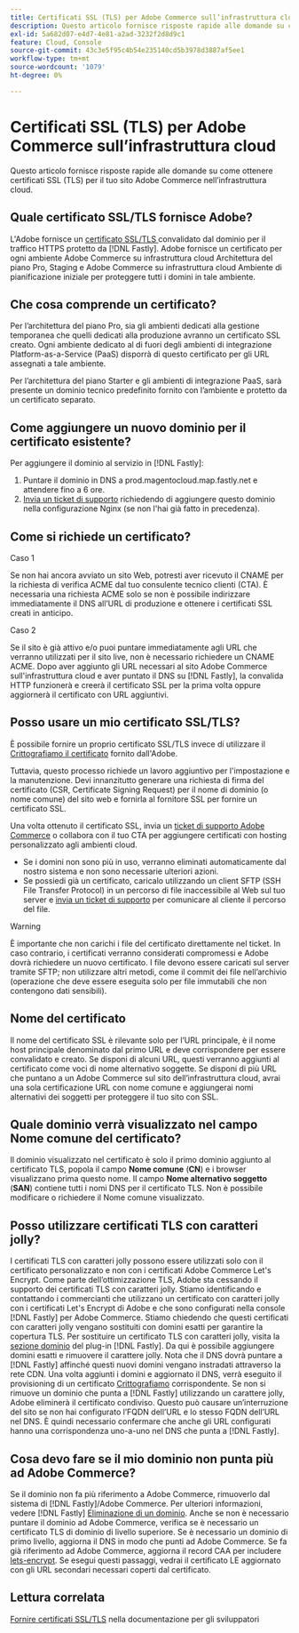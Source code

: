 ```yaml
---
title: Certificati SSL (TLS) per Adobe Commerce sull’infrastruttura cloud
description: Questo articolo fornisce risposte rapide alle domande su come ottenere certificati SSL (TLS) per il tuo sito Adobe Commerce nell’infrastruttura cloud.
exl-id: 5a682d07-e4d7-4e81-a2ad-3232f2d8d9c1
feature: Cloud, Console
source-git-commit: 43c3e5f95c4b54e235140cd5b3978d3887af5ee1
workflow-type: tm+mt
source-wordcount: '1079'
ht-degree: 0%

---
```


# Certificati SSL (TLS) per Adobe Commerce sull’infrastruttura cloud

Questo articolo fornisce risposte rapide alle domande su come ottenere certificati SSL (TLS) per il tuo sito Adobe Commerce nell’infrastruttura cloud.

## Quale certificato SSL/TLS fornisce Adobe?

L&#39;Adobe fornisce un [certificato SSL/TLS ](https://letsencrypt.org/) convalidato dal dominio per il traffico HTTPS protetto da [!DNL Fastly]. Adobe fornisce un certificato per ogni ambiente Adobe Commerce su infrastruttura cloud Architettura del piano Pro, Staging e Adobe Commerce su infrastruttura cloud Ambiente di pianificazione iniziale per proteggere tutti i domini in tale ambiente.

## Che cosa comprende un certificato?

Per l’architettura del piano Pro, sia gli ambienti dedicati alla gestione temporanea che quelli dedicati alla produzione avranno un certificato SSL creato. Ogni ambiente dedicato al di fuori degli ambienti di integrazione Platform-as-a-Service (PaaS) disporrà di questo certificato per gli URL assegnati a tale ambiente.

Per l’architettura del piano Starter e gli ambienti di integrazione PaaS, sarà presente un dominio tecnico predefinito fornito con l’ambiente e protetto da un certificato separato.

## Come aggiungere un nuovo dominio per il certificato esistente?

Per aggiungere il dominio al servizio in [!DNL Fastly]:

1. Puntare il dominio in DNS a prod.magentocloud.map.fastly.net e attendere fino a 6 ore.
1. [Invia un ticket di supporto](/help/help-center-guide/help-center/magento-help-center-user-guide.md#submit-ticket) richiedendo di aggiungere questo dominio nella configurazione Nginx (se non l&#39;hai già fatto in precedenza).

## Come si richiede un certificato?

Caso 1

Se non hai ancora avviato un sito Web, potresti aver ricevuto il CNAME per la richiesta di verifica ACME dal tuo consulente tecnico clienti (CTA). È necessaria una richiesta ACME solo se non è possibile indirizzare immediatamente il DNS all’URL di produzione e ottenere i certificati SSL creati in anticipo.

Caso 2

Se il sito è già attivo e/o puoi puntare immediatamente agli URL che verranno utilizzati per il sito live, non è necessario richiedere un CNAME ACME. Dopo aver aggiunto gli URL necessari al sito Adobe Commerce sull&#39;infrastruttura cloud e aver puntato il DNS su [!DNL Fastly], la convalida HTTP funzionerà e creerà il certificato SSL per la prima volta oppure aggiornerà il certificato con URL aggiuntivi.

## Posso usare un mio certificato SSL/TLS?

È possibile fornire un proprio certificato SSL/TLS invece di utilizzare il [Crittografiamo il certificato](https://letsencrypt.org/) fornito dall&#39;Adobe.

Tuttavia, questo processo richiede un lavoro aggiuntivo per l&#39;impostazione e la manutenzione. Devi innanzitutto generare una richiesta di firma del certificato (CSR, Certificate Signing Request) per il nome di dominio (o nome comune) del sito web e fornirla al fornitore SSL per fornire un certificato SSL.

Una volta ottenuto il certificato SSL, invia un [ticket di supporto Adobe Commerce](/help/help-center-guide/help-center/magento-help-center-user-guide.md#submit-ticket) o collabora con il tuo CTA per aggiungere certificati con hosting personalizzato agli ambienti cloud.

* Se i domini non sono più in uso, verranno eliminati automaticamente dal nostro sistema e non sono necessarie ulteriori azioni.
* Se possiedi già un certificato, caricalo utilizzando un client SFTP (SSH File Transfer Protocol) in un percorso di file inaccessibile al Web sul tuo server e [invia un ticket di supporto](/help/help-center-guide/help-center/magento-help-center-user-guide.md#submit-ticket) per comunicare al cliente il percorso del file.

>[!WARNING]
>
>È importante che non carichi i file del certificato direttamente nel ticket. In caso contrario, i certificati verranno considerati compromessi e Adobe dovrà richiedere un nuovo certificato.
>I file devono essere caricati sul server tramite SFTP; non utilizzare altri metodi, come il commit dei file nell’archivio (operazione che deve essere eseguita solo per file immutabili che non contengono dati sensibili).

## Nome del certificato

Il nome del certificato SSL è rilevante solo per l’URL principale, è il nome host principale denominato dal primo URL e deve corrispondere per essere convalidato e creato. Se disponi di alcuni URL, questi verranno aggiunti al certificato come voci di nome alternativo soggette. Se disponi di più URL che puntano a un Adobe Commerce sul sito dell’infrastruttura cloud, avrai una sola certificazione URL con nome comune e aggiungerai nomi alternativi dei soggetti per proteggere il tuo sito con SSL.

## Quale dominio verrà visualizzato nel campo Nome comune del certificato?

Il dominio visualizzato nel certificato è solo il primo dominio aggiunto al certificato TLS, popola il campo **Nome comune** (**CN**) e i browser visualizzano prima questo nome. Il campo **Nome alternativo soggetto** (**SAN**) contiene tutti i nomi DNS per il certificato TLS. Non è possibile modificare o richiedere il Nome comune visualizzato.

## Posso utilizzare certificati TLS con caratteri jolly?

I certificati TLS con caratteri jolly possono essere utilizzati solo con il certificato personalizzato e non con i certificati Adobe Commerce Let&#39;s Encrypt. Come parte dell’ottimizzazione TLS, Adobe sta cessando il supporto dei certificati TLS con caratteri jolly. Stiamo identificando e contattando i commercianti che utilizzano un certificato con caratteri jolly con i certificati Let&#39;s Encrypt di Adobe e che sono configurati nella console [!DNL Fastly] per Adobe Commerce. Stiamo chiedendo che questi certificati con caratteri jolly vengano sostituiti con domini esatti per garantire la copertura TLS. Per sostituire un certificato TLS con caratteri jolly, visita la [sezione dominio](https://devdocs.magento.com/cloud/cdn/configure-fastly-customize-cache.html#manage-domains) del plug-in [!DNL Fastly]. Da qui è possibile aggiungere domini esatti e rimuovere il carattere jolly. Nota che il DNS dovrà puntare a [!DNL Fastly] affinché questi nuovi domini vengano instradati attraverso la rete CDN. Una volta aggiunti i domini e aggiornato il DNS, verrà eseguito il provisioning di un certificato [Crittografiamo](https://letsencrypt.org/) corrispondente. Se non si rimuove un dominio che punta a [!DNL Fastly] utilizzando un carattere jolly, Adobe eliminerà il certificato condiviso. Questo può causare un’interruzione del sito se non hai configurato l’FQDN dell’URL e lo stesso FQDN dell’URL nel DNS. È quindi necessario confermare che anche gli URL configurati hanno una corrispondenza uno-a-uno nel DNS che punta a [!DNL Fastly].

## Cosa devo fare se il mio dominio non punta più ad Adobe Commerce?

Se il dominio non fa più riferimento a Adobe Commerce, rimuoverlo dal sistema di [!DNL Fastly]/Adobe Commerce. Per ulteriori informazioni, vedere [!DNL Fastly] [Eliminazione di un dominio](https://docs.fastly.com/en/guides/working-with-domains#deleting-a-domain). Anche se non è necessario puntare il dominio ad Adobe Commerce, verifica se è necessario un certificato TLS di dominio di livello superiore. Se è necessario un dominio di primo livello, aggiorna il DNS in modo che punti ad Adobe Commerce. Se fa già riferimento ad Adobe Commerce, aggiorna il record CAA per includere [lets-encrypt](https://letsencrypt.org/). Se esegui questi passaggi, vedrai il certificato LE aggiornato con gli URL secondari necessari coperti dal certificato&#x200B;.

## Lettura correlata

[Fornire certificati SSL/TLS](https://devdocs.magento.com/cloud/cdn/configure-fastly.html#provision-ssltls-certificates) nella documentazione per gli sviluppatori
